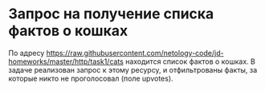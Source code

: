 # Запрос на получение списка фактов о кошках

По адресу https://raw.githubusercontent.com/netology-code/jd-homeworks/master/http/task1/cats находится список фактов о кошках. В задаче реализован запрос к этому ресурсу, и отфильтрованы факты, за которые никто не проголосовал (поле upvotes).
